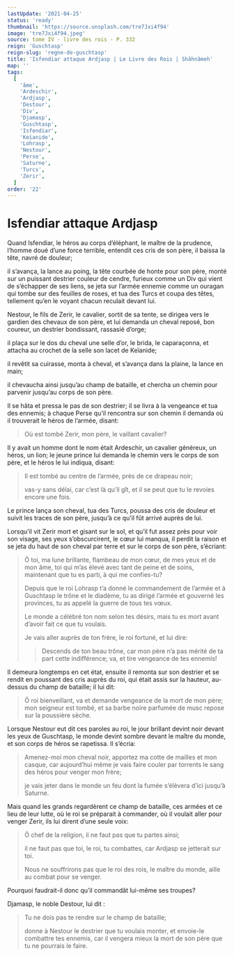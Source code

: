 ```yaml
---
lastUpdate: '2021-04-25'
status: 'ready'
thumbnail: 'https://source.unsplash.com/tre7Jxi4f94'
image: 'tre7Jxi4f94.jpeg'
source: tome IV - livre des rois - P. 332
reign: 'Guschtasp'
reign-slug: 'regne-de-guschtasp'
title: 'Isfendiar attaque Ardjasp | Le Livre des Rois | Shâhnâmeh'
map: ''
tags:
  [
    'âme',
    'Ardeschir',
    'Ardjasp',
    'Destour',
    'Div',
    'Djamasp',
    'Guschtasp',
    'Isfendiar',
    'Keïanide',
    'Lohrasp',
    'Nestour',
    'Perse',
    'Saturne',
    'Turcs',
    'Zerir',
  ]
order: '22'
---
```


# Isfendiar attaque Ardjasp

Quand Isfendiar, le héros au corps d’éléphant, le maître de la prudence, l’homme doué d’une force terrible, entendit ces cris de son père, il baissa la tête, navré de douleur;

il s’avança, la lance au poing, la tête courbée de honte pour son père, monté sur un puissant destrier couleur de cendre, furieux comme un Div qui vient de s’échapper de ses liens, se jeta sur l’armée ennemie comme un ouragan qui tombe sur des feuilles de roses, et tua des Turcs et coupa des têtes, tellement qu’en le voyant chacun reculait devant lui.

Nestour, le fils de Zerir, le cavalier, sortit de sa tente, se dirigea vers le gardien des chevaux de son père, et lui demanda un cheval reposé, bon coureur, un destrier bondissant, rassasié d’orge;

il plaça sur le dos du cheval une selle d’or, le brida, le caparaçonna, et attacha au crochet de la selle son lacet de Keïanide;

il revêtit sa cuirasse, monta à cheval, et s’avança dans la plaine, la lance en main;

il chevaucha ainsi jusqu’au champ de bataille, et chercha un chemin pour parvenir jusqu’au corps de son père.

Il se hâta et pressa le pas de son destrier; il se livra à la vengeance et tua des ennemis; à chaque Perse qu’il rencontra sur son chemin il demanda où il trouverait le héros de l’armée, disant:

> Où est tombé Zerir, mon père, le vaillant cavalier?

Il y avait un homme dont le nom était Ardeschir, un cavalier généreux, un héros, un lion; le jeune prince lui demanda le chemin vers le corps de son père, et le héros le lui indiqua, disant:

> Il est tombé au centre de l’armée, près de ce drapeau noir;
>
> vas-y sans délai, car c’est là qu’il gît, et il se peut que tu le revoies encore une fois.

Le prince lança son cheval, tua des Turcs, poussa des cris de douleur et suivit les traces de son père, jusqu’à ce qu’il fût arrivé auprès de lui.

Lorsqu’il vit Zerir mort et gisant sur le sol, et qu’il fut assez près pour voir son visage, ses yeux s’obscurcirent, le cœur lui manqua, il perdit la raison et se jeta du haut de son cheval par terre et sur le corps de son père, s’écriant:

> Ô toi, ma lune brillante, flambeau de mon cœur, de mes yeux et de mon âme, toi qui m’as élevé avec tant de peine et de soins, maintenant que tu es parti, à qui me confies-tu?
>
> Depuis que le roi Lohrasp t’a donné le commandement de l’armée et à Guschtasp le trône et le diadème, tu as dirigé l’armée et gouverné les provinces, tu as appelé la guerre de tous tes vœux.
>
> Le monde a célébré ton nom selon tes désirs, mais tu es mort avant d’avoir fait ce que tu voulais.
>
> Je vais aller auprès de ton frère, le roi fortuné, et lui dire:
>
> > Descends de ton beau trône, car mon père n’a pas mérité de ta part cette indifférence; va, et tire vengeance de tes ennemis!

Il demeura longtemps en cet état, ensuite il remonta sur son destrier et se rendit en poussant des cris auprès du roi, qui était assis sur la hauteur, au-dessus du champ de bataille; il lui dit:

> Ô roi bienveillant, va et demande vengeance de la mort de mon père; mon seigneur est tombé, et sa barbe noire parfumée de musc repose sur la poussière sèche.

Lorsque Nestour eut dit ces paroles au roi, le jour brillant devint noir devant les yeux de Guschtasp, le monde devint sombre devant le maître du monde, et son corps de héros se rapetissa. Il s’écria:

> Amenez-moi mon cheval noir, apportez ma cotte de mailles et mon casque, car aujourd’hui même je vais faire couler par torrents le sang des héros pour venger mon frère;
>
> je vais jeter dans le monde un feu dont la fumée s’élèvera d’ici jusqu’à Saturne.

Mais quand les grands regardèrent ce champ de bataille, ces armées et ce lieu de leur lutte, où le roi se préparait à commander, où il voulait aller pour venger Zerir, ils lui dirent d’une seule voix:

> Ô chef de la religion, il ne faut pas que tu partes ainsi;
>
> il ne faut pas que toi, le roi, tu combattes, car Ardjasp se jetterait sur toi.
>
> Nous ne souffrirons pas que le roi des rois, le maître du monde, aille au combat pour se venger.

Pourquoi faudrait-il donc qu’il commandât lui-même ses troupes?

Djamasp, le noble Destour, lui dit :

> Tu ne dois pas te rendre sur le champ de bataille;
>
> donne à Nestour le destrier que tu voulais monter, et envoie-le combattre tes ennemis, car il vengera mieux la mort de son père que tu ne pourrais le faire.
